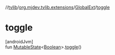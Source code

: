 //[tvlib](../../../index.md)/[org.mjdev.tvlib.extensions](../index.md)/[GlobalExt](index.md)/[toggle](toggle.md)

# toggle

[androidJvm]\
fun [MutableState](https://developer.android.com/reference/kotlin/androidx/compose/runtime/MutableState.html)&lt;[Boolean](https://kotlinlang.org/api/latest/jvm/stdlib/kotlin/-boolean/index.html)&gt;.[toggle](toggle.md)()
